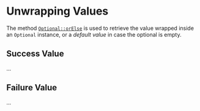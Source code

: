 # Unwrapping Values

The method [`Optional::orElse`](https://docs.oracle.com/en/java/javase/14/docs/api/java.base/java/util/Optional.html#orElse%28T%29)  is used to retrieve the value wrapped inside an `Optional` instance, or a _default value_ in case the optional is empty.

## Success Value

...

## Failure Value

...
